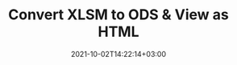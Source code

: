 ---
############################# Static ############################
layout: "autogen"
date: 2021-10-02T14:22:14+03:00
draft: false
path: "total/net/conversion/xlsm-to-ods/"

############################# Head ############################
head_title: "Convert XLSM to ODS in C# VB.NET & View as HTML"
head_description: "Code example to convert XLSM to ODS and 100+ other file formats in .NET (C#, VB.NET, ASP.NET & .NET Core) applications. Display the Converted ODS document as HTML viewer."

############################# Header ############################
title: "Convert XLSM to ODS & View as HTML"
description: "Programmatically convert XLSM to ODS in .NET applications using flexible options to customize the resultant document. Convert the complete document or specific pages based on page numbers or selective page ranges using the .NET document conversion library."

############################# SubMenu ############################
submenu:
    enable: false

############################# Content ############################
content:
    enable: true
    block:
    - title_left: "XLSM to ODS Conversion in C# .NET"
      content_left: |
          XLSM to ODS file conversion using C#. Add watermark and view the converted document as HTML without using any external software.

          -   Create **Converter** object to convert XLSM document
          -   Set the convert options for ODS format
          -   Call **Convert** method of **Converter** class instance for conversion to ODS
          -   Set options for HTML viewer
          -   Create **Viewer** object to view converted ODS as HTML
          
      title_right: "Convert Whole Document or Specific Pages"
      content_right: |
          You require `GroupDocs.Conversion` & `GroupDocs.Viewer` namespaces to convert between a wide range of popular document types such as PDF, Microsoft Word, Excel, PowerPoint, Project, Outlook, HTML, diagrams and image file formats. Explore other [.NET APIs for Office documents](https://products.conholdate.com/total/net/) as offered by Conholdate.Total.
          
          Get the respective assembly files from the [downloads](https://downloads.conholdate.com/total/net) or fetch the whole package from [Nuget](https://www.nuget.org/packages/Conholdate.Total/) to add 'Conholdate.Total` directly in your workspace.
          
      code: |
          ```cs {linenos=false}
          // Convert XLSM to ODS using GroupDocs.Conversion API
          // Create Converter object to convert XLSM document
          using (Converter converter = new Converter("input.xlsm"))
          {
              // set the convert options for ODS format
              var convertOptions = converter.GetPossibleConversions()["ods"].ConvertOptions;

              // convert to ODS format
              converter.Convert("output.ods", convertOptions);
          }

          // Set options for HTML viewer
          HtmlViewOptions viewOptions = HtmlViewOptions.ForEmbeddedResources("output{0}.html");

          // Create Viewer object to view converted ODS as HTML
          using (Viewer viewer = new Viewer("output.ods"))
          {
              viewer.View(viewOptions);
          }
          ```
    - title_left: "Add Watermark to Converted ODS in C#"
      content_left: |
          Accurately convert documents (XLSM to ODS) exactly as the original file and apply text or image watermarks to the converted document pages using C# .NET.

          -   Create **Converter** object to convert XLSM document
          -   Create new instance of **WatermarkOptions** class
          -   Specify watermark properties (color, width, text, image etc)
          -   Instantiate the proper **ConvertOptions** class
          -   Set **Watermark** property of the **ConvertOptions** instance
          -   Call **Convert** method of **Converter** class instance for conversion to ODS
        
      title_right: "Source Document Information Extraction"
      content_right: |
          The documents information extraction feature not only allows getting the basic information about the source document file but it also supports extracting some valuable file-format specific information such as project start and end dates of a Microsoft Project file, any printing restrictions on a PDF document, list of folders enclosed in an Outlook data file etc. 

          Convert popular document file formats on different operating systems such as Windows, Linux or macOS while using platforms such as Windows Azure, Mono and Xamarin.
          
      code: |
          ```cs {linenos=false}
          // Create Converter object to convert XLSM document
          using (Converter converter = new Converter("input.xlsm"))
          {
              // Create new instance of WatermarkOptions class
              WatermarkOptions watermark = new WatermarkOptions
              {
                  Text = "Sample watermark",
                  Color = Color.Red,
                  Width = 100,
                  Height = 100,
                  Background = true
              };

              // Instantiate the proper ConvertOptions class
              PdfConvertOptions options = new PdfConvertOptions
              {
                  Watermark = watermark
              };

              // convert to ODS format
              converter.Convert("output.ods", options);
          }
          ```
############################# About Formats ############################
about_formats:
    enable: false
############################# More Formats ############################
more_formats:
    enable: true
    auto: false
    other_out_formats: PDF DOCX DOT DOTX DOTM TXT RTF HTML MHTML XLS XLSX XLSM XLT XLTX XLTM CSV DIF PPT PPTX PPS PPSX POT POTX POTM ODT OTT OTP ODP ODS EMZ WMZ SVGZ TEX DCM WMF BMP PNG GIF JPEG TIFF
############################# Back to top ###############################
back_to_top:
  enable: true
---